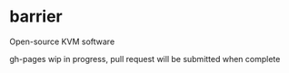 # barrier
Open-source KVM software

gh-pages wip in progress, pull request will be submitted when complete
